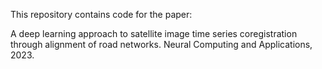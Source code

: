 This repository contains code for the paper:

A deep learning approach to satellite image time series coregistration through alignment of road networks. Neural Computing and Applications, 2023.
